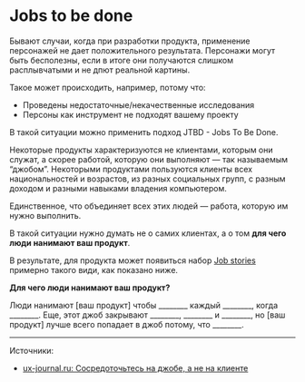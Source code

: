 # Jobs to be done

Бывают случаи, когда при разработки продукта, применение персонажей не дает положительного результата. Персонажи могут быть бесполезны, если в итоге они получаются слишком расплывчатыми и не дпют реальной картины.

Такое может происходить, например, потому что:

- Проведены недостаточные/некачественные исследования
- Персоны как инструмент не подходят вашему проекту

В такой ситуации можно применить подход JTBD - Jobs To Be Done.

Некоторые продукты характеризуются не клиентами, которым они служат, а скорее работой, которую они выполняют — так называемым “джобом”. Некоторыми продуктами пользуются клиенты всех национальностей и возрастов, из разных социальных групп, с разным доходом и разными навыками владения компьютером.

Единственное, что объединяет всех этих людей — работа, которую им нужно выполнить.

В такой ситуации нужно думать не о самих клиентах, а о том **для чего люди нанимают ваш продукт**.

В результате, для продукта может появиться набор [Job stories]() примерно такого види, как показано ниже.

**Для чего люди нанимают ваш продукт?**

Люди нанимают [ваш продукт] чтобы ________ каждый ________, когда ________. Еще, этот джоб закрывают ________, ________ и ________, но [ваш продукт] лучше всего попадает в джоб потому, что ________.

----

Источники:

- [ux-journal.ru: Сосредоточьтесь на джобе, а не на клиенте](https://ux-journal.ru/focus-on-the-job-not-the-customer.html)

